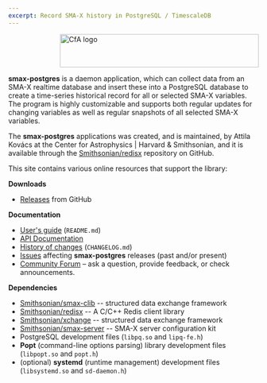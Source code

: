 ```yaml
---
excerpt: Record SMA-X history in PostgreSQL / TimescaleDB
---
```


<img src="/smax-postgres/resources/CfA-logo.png" alt="CfA logo" width="400" height="67" align="right"><br clear="all">

__smax-postgres__ is a daemon application, which can collect data from an SMA-X realtime database and insert these into 
a PostgreSQL database to create a time-series historical record for all or selected SMA-X variables. The program is
highly customizable and supports both regular updates for changing variables as well as regular snapshots of all 
selected SMA-X variables.

The __smax-postgres__ applications was created, and is maintained, by Attila Kovács at the Center for Astrophysics 
\| Harvard &amp; Smithsonian, and it is available through the 
[Smithsonian/redisx](https://github.com/Smithsonian/smax-postgres) repository on GitHub. 

This site contains various online resources that support the library:

__Downloads__

 - [Releases](https://github.com/Smithsonian/smax-postgres/releases) from GitHub

__Documentation__

 - [User's guide](doc/README.md) (`README.md`)
 - [API Documentation](apidoc/html/files.html)
 - [History of changes](doc/CHANGELOG.md) (`CHANGELOG.md`)
 - [Issues](https://github.com/Smithsonian/smax-postgres/issues) affecting __smax-postgres__ releases (past and/or present)
 - [Community Forum](https://github.com/Smithsonian/smax-postgres/discussions) &ndash; ask a question, provide feedback, or 
   check announcements.

__Dependencies__

 - [Smithsonian/smax-clib](https://github.com/Smithsonian/smax-clib) -- structured data exchange framework
 - [Smithsonian/redisx](https://github.com/Smithsonian/redisx) -- A C/C++ Redis client library
 - [Smithsonian/xchange](https://github.com/Smithsonian/xchange) -- structured data exchange framework
 - [Smithsonian/smax-server](https://github.com/Smithsonian/smax-server) -- SMA-X server configuration kit
 - PostgreSQL development files (`libpq.so` and `lipq-fe.h`)
 - __Popt__ (command-line options parsing) library development files (`libpopt.so` and `popt.h`)
 - (optional) __systemd__ (runtime management) development files (`libsystemd.so` and `sd-daemon.h`)
 
